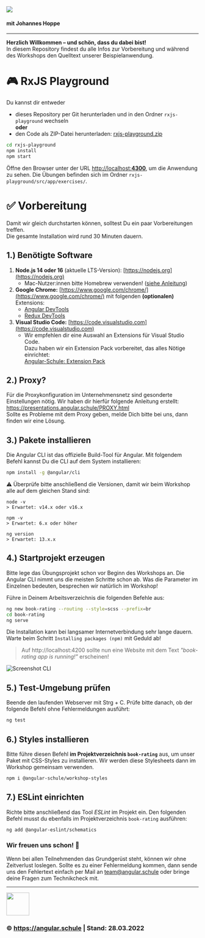 <img src="https://assets.angular.schule/header-intensivworkshop.png">

#### **mit Johannes Hoppe**

<hr>

**Herzlich Willkommen – und schön, dass du dabei bist!**  
In diesem Repository findest du alle Infos zur Vorbereitung und während des Workshops den Quelltext unserer Beispielanwendung.

# 🎮 RxJS Playground

Du kannst dir entweder  
* dieses Repository per Git herunterladen und in den Ordner `rxjs-playground` wechseln<br>**oder**<br>  
* den Code als ZIP-Datei herunterladen: [rxjs-playground.zip](https://github.com/angular-schule/2022-03-angular-workshop-hamburg/files/8415497/rxjs-playground.zip)

```bash
cd rxjs-playground
npm install
npm start
```

Öffne den Browser unter der URL [http://localhost:**4300**](http://localhost:4300), um die Anwendung zu sehen.
Die Übungen befinden sich im Ordner `rxjs-playground/src/app/exercises/`.

# ✅ Vorbereitung

Damit wir gleich durchstarten können, solltest Du ein paar Vorbereitungen treffen.  
Die gesamte Installation wird rund 30 Minuten dauern. 

## 1.) Benötigte Software

1. **Node.js 14 oder 16** (aktuelle LTS-Version): [https://nodejs.org](https://nodejs.org)
   + Mac-Nutzer:innen bitte Homebrew verwenden! ([siehe Anleitung](https://presentations.angular.schule/HOMEBREW_NODE))
2. **Google Chrome:** [https://www.google.com/chrome/](https://www.google.com/chrome/) mit folgenden __(optionalen)__ Extensions:
   + [Angular DevTools](https://chrome.google.com/webstore/detail/angular-devtools/ienfalfjdbdpebioblfackkekamfmbnh)
   + [Redux DevTools](https://chrome.google.com/webstore/detail/redux-devtools/lmhkpmbekcpmknklioeibfkpmmfibljd)
3. **Visual Studio Code:** [https://code.visualstudio.com](https://code.visualstudio.com)
   + Wir empfehlen dir eine Auswahl an Extensions für Visual Studio Code.  
     Dazu haben wir ein Extension Pack vorbereitet, das alles Nötige einrichtet:  
     [Angular-Schule: Extension Pack](https://marketplace.visualstudio.com/items?itemName=angular-schule.angular-schule-extension-pack)


## 2.) Proxy?

Für die Proxykonfiguration im Unternehmensnetz sind gesonderte Einstellungen nötig.
Wir haben dir hierfür folgende Anleitung erstellt:
https://presentations.angular.schule/PROXY.html  
Sollte es Probleme mit dem Proxy geben, melde Dich bitte bei uns, dann finden wir eine Lösung.


## 3.) Pakete installieren

Die Angular CLI ist das offizielle Build-Tool für Angular. Mit folgendem Befehl kannst Du die CLI auf dem System installieren:

```bash
npm install -g @angular/cli
```

⚠️ Überprüfe bitte anschließend die Versionen, damit wir beim Workshop alle auf dem gleichen Stand sind:

```
node -v
> Erwartet: v14.x oder v16.x

npm -v
> Erwartet: 6.x oder höher

ng version
> Erwartet: 13.x.x
```


## 4.) Startprojekt erzeugen

Bitte lege das Übungsprojekt schon vor Beginn des Workshops an.
Die Angular CLI nimmt uns die meisten Schritte schon ab.
Was die Parameter im Einzelnen bedeuten, besprechen wir natürlich im Workshop!

Führe in Deinem Arbeitsverzeichnis die folgenden Befehle aus:

```bash
ng new book-rating --routing --style=scss --prefix=br
cd book-rating
ng serve
```

Die Installation kann bei langsamer Internetverbindung sehr lange dauern.
Warte beim Schritt `Installing packages (npm)` mit Geduld ab!


> Auf http://localhost:4200 sollte nun eine Website mit dem Text *"book-rating app is running!"* erscheinen!

![Screenshot CLI](https://assets.angular.schule/chrome_cli_welcome_new.png)


## 5.) Test-Umgebung prüfen

Beende den laufenden Webserver mit Strg + C.
Prüfe bitte danach, ob der folgende Befehl ohne Fehlermeldungen ausführt:

```bash
ng test
```


## 6.) Styles installieren

Bitte führe diesen Befehl **im Projektverzeichnis `book-rating`** aus, um unser Paket mit CSS-Styles zu installieren.
Wir werden diese Stylesheets dann im Workshop gemeinsam verwenden.

```bash
npm i @angular-schule/workshop-styles
```


## 7.) ESLint einrichten

Richte bitte anschließend das Tool *ESLint* im Projekt ein.
Den folgenden Befehl musst du ebenfalls im Projektverzeichnis `book-rating` ausführen:

```bash
ng add @angular-eslint/schematics
```



### Wir freuen uns schon! 🙂

Wenn bei allen Teilnehmenden das Grundgerüst steht, können wir ohne Zeitverlust loslegen.
Sollte es zu einer Fehlermeldung kommen, dann sende uns den Fehlertext einfach per Mail an [team@angular.schule](mailto:team@angular.schule) oder bringe deine Fragen zum Technikcheck mit.

<hr>

<img src="http://assets.angular.schule/logo-angular-schule.png" height="60">

### &copy; https://angular.schule | Stand: 28.03.2022

